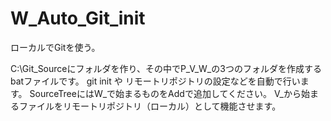 # W_Auto_Git_init
ローカルでGitを使う。

C:\Git_Sourceにフォルダを作り、その中でP_V_W_の3つのフォルダを作成するbatファイルです。
git init や リモートリポジトリの設定などを自動で行います。
SourceTreeにはW_で始まるものをAddで追加してください。
V_から始まるファイルをリモートリポジトリ（ローカル）として機能させます。
